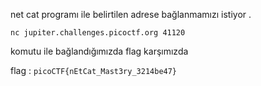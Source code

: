 net cat programı ile belirtilen adrese bağlanmamızı istiyor . 

```nc jupiter.challenges.picoctf.org 41120```

komutu ile bağlandığımızda flag karşımızda 

flag : ```picoCTF{nEtCat_Mast3ry_3214be47}```
